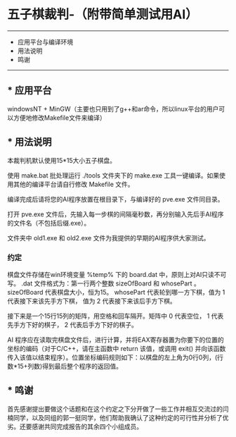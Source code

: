 # 五子棋裁判-（附带简单测试用AI）

---

* 应用平台与编译环境
* 用法说明
* 鸣谢

---

## * 应用平台

windowsNT + MinGW（主要也只用到了g++和ar命令，所以linux平台的用户可以方便地修改Makefile文件来编译）

## * 用法说明

本裁判机默认使用15*15大小五子棋盘。  

使用 make.bat 批处理运行 ./tools 文件夹下的 make.exe 工具一键编译。如果使用其他的编译平台请自行修改 Makefile 文件。

编译完成后请将您的AI程序放置在根目录下，与编译好的 pve.exe 文件同目录。

打开 pve.exe 文件后，先输入每一步棋的间隔毫秒数，再分别输入先后手AI程序的文件名（不包括后缀.exe）。

文件夹中 old1.exe 和 old2.exe 文件为我提供的早期的AI程序供大家测试。

### 约定

棋盘文件存储在win环境变量 %temp% 下的 board.dat 中，原则上对AI只读不可写。 .dat 文件格式为：第一行两个整数 sizeOfBoard 和 whosePart 。 sizeOfBoard 代表棋盘大小，恒为15。 whosePart 代表轮到哪一方下棋，值为 1 代表接下来该先手方下棋， 值为 2 代表接下来该后手方下棋。

接下来是一个15行15列的矩阵，用空格和回车隔开。矩阵中 0 代表空位， 1 代表先手方下好的棋子， 2 代表后手方下好的棋子。

AI 程序应在读取完棋盘文件后，进行计算，并将EAX寄存器置为你要下的位置的坐标的编码（对于C/C++，请在主函数中 return 该值，或调用 exit() 并向该函数传入该值以结束程序）。位置坐标编码规则如下：以棋盘的左上角为0行0列，(行数*15+列数)得到最后整个程序的返回值。

## * 鸣谢

首先感谢提出要做这个话题和在这个约定之下分开做了一些工作并相互交流过的闫楠同学，以及同组的郭一挺同学，他们帮助我确认了这种约定的可行性并分析了优劣。还要感谢共同完成报告的其余四个小组成员。
